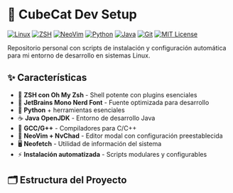 # 🚀 CubeCat Dev Setup

[![Linux](https://img.shields.io/badge/💻_Linux-0078D6?style=flat-square&logo=linux&logoColor=white&labelColor=0078D6&color=white&borderRadius=12)](https://www.linux.org/)
[![ZSH](https://img.shields.io/badge/🐚_ZSH-F15A24?style=flat-square&logo=gnu-bash&logoColor=white&labelColor=F15A24&color=white&borderRadius=12)](https://www.zsh.org/)
[![NeoVim](https://img.shields.io/badge/📝_NeoVim-57A143?style=flat-square&logo=neovim&logoColor=white&labelColor=57A143&color=white&borderRadius=12)](https://neovim.io/)
[![Python](https://img.shields.io/badge/🐍_Python-3776AB?style=flat-square&logo=python&logoColor=white&labelColor=3776AB&color=white&borderRadius=12)](https://www.python.org/)
[![Java](https://img.shields.io/badge/☕_Java-007396?style=flat-square&logo=java&logoColor=white&labelColor=007396&color=white&borderRadius=12)](https://www.java.com/)
[![Git](https://img.shields.io/badge/🔀_Git-F05032?style=flat-square&logo=git&logoColor=white&labelColor=F05032&color=white&borderRadius=12)](https://git-scm.com/)
[![MIT License](https://img.shields.io/badge/📜_MIT_License-3DA639?style=flat-square&logo=opensourceinitiative&logoColor=white&labelColor=3DA639&color=white&borderRadius=12)](LICENSE)

Repositorio personal con scripts de instalación y configuración automática para mi entorno de desarrollo en sistemas Linux.

## ✨ Características

- 🐚 **ZSH con Oh My Zsh** - Shell potente con plugins esenciales
- 🎨 **JetBrains Mono Nerd Font** - Fuente optimizada para desarrollo
- 🐍 **Python** + herramientas esenciales
- ☕ **Java OpenJDK** - Entorno de desarrollo Java
- 🔧 **GCC/G++** - Compiladores para C/C++
- 📝 **NeoVim + NvChad** - Editor modal con configuración preestablecida
- 🖥️ **Neofetch** - Utilidad de información del sistema
- ⚡ **Instalación automatizada** - Scripts modulares y configurables

## 🗂️ Estructura del Proyecto
